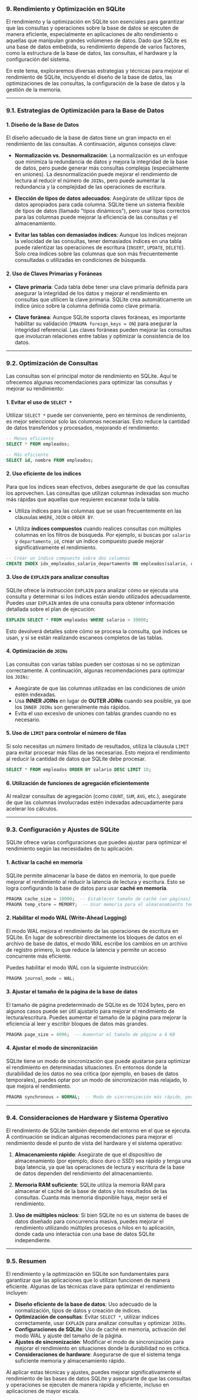 ### **9. Rendimiento y Optimización en SQLite**

El rendimiento y la optimización en SQLite son esenciales para garantizar que las consultas y operaciones sobre la base de datos se ejecuten de manera eficiente, especialmente en aplicaciones de alto rendimiento o aquellas que manipulan grandes volúmenes de datos. Dado que SQLite es una base de datos embebida, su rendimiento depende de varios factores, como la estructura de la base de datos, las consultas, el hardware y la configuración del sistema.

En este tema, exploraremos diversas estrategias y técnicas para mejorar el rendimiento de SQLite, incluyendo el diseño de la base de datos, las optimizaciones de las consultas, la configuración de la base de datos y la gestión de la memoria.

---

### **9.1. Estrategias de Optimización para la Base de Datos**

#### **1. Diseño de la Base de Datos**

El diseño adecuado de la base de datos tiene un gran impacto en el rendimiento de las consultas. A continuación, algunos consejos clave:

- **Normalización vs. Desnormalización**: La normalización es un enfoque que minimiza la redundancia de datos y mejora la integridad de la base de datos, pero puede generar más consultas complejas (especialmente en uniones). La desnormalización puede mejorar el rendimiento de lectura al reducir el número de `JOINs`, pero puede aumentar la redundancia y la complejidad de las operaciones de escritura.
  
- **Elección de tipos de datos adecuados**: Asegúrate de utilizar tipos de datos apropiados para cada columna. SQLite tiene un sistema flexible de tipos de datos (llamado "tipos dinámicos"), pero usar tipos correctos para las columnas puede mejorar la eficiencia de las consultas y el almacenamiento.

- **Evitar las tablas con demasiados índices**: Aunque los índices mejoran la velocidad de las consultas, tener demasiados índices en una tabla puede ralentizar las operaciones de escritura (`INSERT`, `UPDATE`, `DELETE`). Solo crea índices sobre las columnas que son más frecuentemente consultadas o utilizadas en condiciones de búsqueda.

#### **2. Uso de Claves Primarias y Foráneas**

- **Clave primaria**: Cada tabla debe tener una clave primaria definida para asegurar la integridad de los datos y mejorar el rendimiento en consultas que utilicen la clave primaria. SQLite crea automáticamente un índice único sobre la columna definida como clave primaria.

- **Clave foránea**: Aunque SQLite soporta claves foráneas, es importante habilitar su validación (`PRAGMA foreign_keys = ON`) para asegurar la integridad referencial. Las claves foráneas pueden mejorar las consultas que involucran relaciones entre tablas y optimizar la consistencia de los datos.

---

### **9.2. Optimización de Consultas**

Las consultas son el principal motor de rendimiento en SQLite. Aquí te ofrecemos algunas recomendaciones para optimizar las consultas y mejorar su rendimiento:

#### **1. Evitar el uso de `SELECT *`**

Utilizar `SELECT *` puede ser conveniente, pero en términos de rendimiento, es mejor seleccionar solo las columnas necesarias. Esto reduce la cantidad de datos transferidos y procesados, mejorando el rendimiento:

```sql
-- Menos eficiente
SELECT * FROM empleados;

-- Más eficiente
SELECT id, nombre FROM empleados;
```

#### **2. Uso eficiente de los índices**

Para que los índices sean efectivos, debes asegurarte de que las consultas los aprovechen. Las consultas que utilizan columnas indexadas son mucho más rápidas que aquellas que requieren escanear toda la tabla.

- Utiliza índices para las columnas que se usan frecuentemente en las cláusulas `WHERE`, `JOIN` o `ORDER BY`.
  
- Utiliza **índices compuestos** cuando realices consultas con múltiples columnas en los filtros de búsqueda. Por ejemplo, si buscas por `salario` y `departamento_id`, crear un índice compuesto puede mejorar significativamente el rendimiento.

```sql
-- Crear un índice compuesto sobre dos columnas
CREATE INDEX idx_empleados_salario_departamento ON empleados(salario, departamento_id);
```

#### **3. Uso de `EXPLAIN` para analizar consultas**

SQLite ofrece la instrucción `EXPLAIN` para analizar cómo se ejecuta una consulta y determinar si los índices están siendo utilizados adecuadamente. Puedes usar `EXPLAIN` antes de una consulta para obtener información detallada sobre el plan de ejecución:

```sql
EXPLAIN SELECT * FROM empleados WHERE salario > 30000;
```

Esto devolverá detalles sobre cómo se procesa la consulta, qué índices se usan, y si se están realizando escaneos completos de las tablas.

#### **4. Optimización de `JOINs`**

Las consultas con varias tablas pueden ser costosas si no se optimizan correctamente. A continuación, algunas recomendaciones para optimizar los `JOINs`:

- Asegúrate de que las columnas utilizadas en las condiciones de unión estén indexadas.
- Usa **INNER JOINs** en lugar de **OUTER JOINs** cuando sea posible, ya que los `INNER JOINs` son generalmente más rápidos.
- Evita el uso excesivo de uniones con tablas grandes cuando no es necesario.

#### **5. Uso de `LIMIT` para controlar el número de filas**

Si solo necesitas un número limitado de resultados, utiliza la cláusula `LIMIT` para evitar procesar más filas de las necesarias. Esto mejora el rendimiento al reducir la cantidad de datos que SQLite debe procesar.

```sql
SELECT * FROM empleados ORDER BY salario DESC LIMIT 10;
```

#### **6. Utilización de funciones de agregación eficientemente**

Al realizar consultas de agregación (como `COUNT`, `SUM`, `AVG`, etc.), asegúrate de que las columnas involucradas estén indexadas adecuadamente para acelerar los cálculos.

---

### **9.3. Configuración y Ajustes de SQLite**

SQLite ofrece varias configuraciones que puedes ajustar para optimizar el rendimiento según las necesidades de tu aplicación.

#### **1. Activar la caché en memoria**

SQLite permite almacenar la base de datos en memoria, lo que puede mejorar el rendimiento al reducir la latencia de lectura y escritura. Esto se logra configurando la base de datos para usar **caché en memoria**.

```sql
PRAGMA cache_size = 10000;  -- Establecer tamaño de caché (en páginas)
PRAGMA temp_store = MEMORY;  -- Usar memoria para el almacenamiento temporal
```

#### **2. Habilitar el modo WAL (Write-Ahead Logging)**

El modo WAL mejora el rendimiento de las operaciones de escritura en SQLite. En lugar de sobrescribir directamente los bloques de datos en el archivo de base de datos, el modo WAL escribe los cambios en un archivo de registro primero, lo que reduce la latencia y permite un acceso concurrente más eficiente.

Puedes habilitar el modo WAL con la siguiente instrucción:

```sql
PRAGMA journal_mode = WAL;
```

#### **3. Ajustar el tamaño de la página de la base de datos**

El tamaño de página predeterminado de SQLite es de 1024 bytes, pero en algunos casos puede ser útil ajustarlo para mejorar el rendimiento de lectura/escritura. Puedes aumentar el tamaño de la página para mejorar la eficiencia al leer y escribir bloques de datos más grandes.

```sql
PRAGMA page_size = 4096;  -- Aumentar el tamaño de página a 4 KB
```

#### **4. Ajustar el modo de sincronización**

SQLite tiene un modo de sincronización que puede ajustarse para optimizar el rendimiento en determinadas situaciones. En entornos donde la durabilidad de los datos no sea crítica (por ejemplo, en bases de datos temporales), puedes optar por un modo de sincronización más relajado, lo que mejora el rendimiento.

```sql
PRAGMA synchronous = NORMAL;  -- Modo de sincronización más rápido, pero menos seguro
```

---

### **9.4. Consideraciones de Hardware y Sistema Operativo**

El rendimiento de SQLite también depende del entorno en el que se ejecuta. A continuación se indican algunas recomendaciones para mejorar el rendimiento desde el punto de vista del hardware y el sistema operativo:

1. **Almacenamiento rápido**: Asegúrate de que el dispositivo de almacenamiento (por ejemplo, disco duro o SSD) sea rápido y tenga una baja latencia, ya que las operaciones de lectura y escritura de la base de datos dependen del rendimiento del almacenamiento.

2. **Memoria RAM suficiente**: SQLite utiliza la memoria RAM para almacenar el caché de la base de datos y los resultados de las consultas. Cuanta más memoria disponible haya, mejor será el rendimiento.

3. **Uso de múltiples núcleos**: Si bien SQLite no es un sistema de bases de datos diseñado para concurrencia masiva, puedes mejorar el rendimiento utilizando múltiples procesos o hilos en tu aplicación, donde cada uno interactúa con una base de datos SQLite independiente.

---

### **9.5. Resumen**

El rendimiento y la optimización en SQLite son fundamentales para garantizar que las aplicaciones que lo utilizan funcionen de manera eficiente. Algunas de las técnicas clave para optimizar el rendimiento incluyen:

- **Diseño eficiente de la base de datos**: Uso adecuado de la normalización, tipos de datos y creación de índices.
- **Optimización de consultas**: Evitar `SELECT *`, utilizar índices correctamente, usar `EXPLAIN` para analizar consultas y optimizar `JOINs`.
- **Configuraciones de SQLite**: Uso de caché en memoria, activación del modo WAL y ajuste del tamaño de la página.
- **Ajustes de sincronización**: Modificar el modo de sincronización para mejorar el rendimiento en situaciones donde la durabilidad no es crítica.
- **Consideraciones de hardware**: Asegurarse de que el sistema tenga suficiente memoria y almacenamiento rápido.

Al aplicar estas técnicas y ajustes, puedes mejorar significativamente el rendimiento de las bases de datos SQLite y asegurarte de que las consultas y operaciones se ejecuten de manera rápida y eficiente, incluso en aplicaciones de mayor escala.